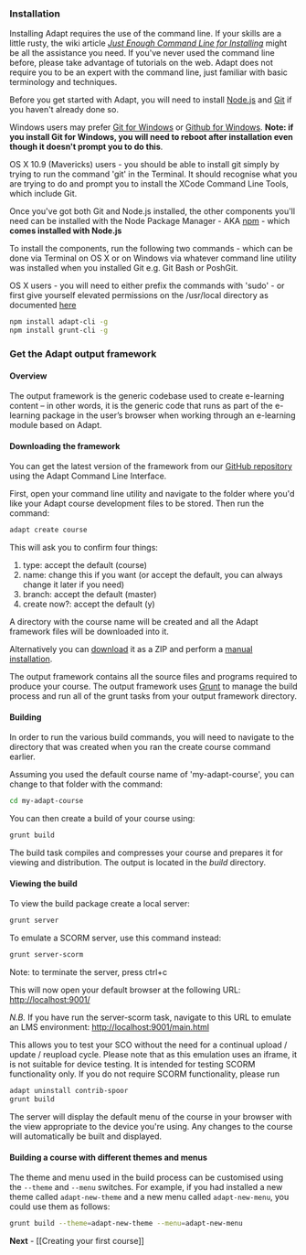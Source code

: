 ### Installation
Installing Adapt requires the use of the command line. If your skills are a little rusty, the wiki article [*Just Enough Command Line for Installing*](https://github.com/adaptlearning/adapt_authoring/wiki/Just-Enough-Command-Line-for-Installing) might be all the assistance you need. If you've never used the command line before, please take advantage of tutorials on the web. Adapt does not require you to be an expert with the command line, just familiar with basic terminology and techniques.  

Before you get started with Adapt, you will need to install [Node.js](http://nodejs.org/) and [Git](http://git-scm.com/downloads) if you haven't already done so.

Windows users may prefer [Git for Windows](https://msysgit.github.io/) or [Github for Windows](http://windows.github.com/). **Note: if you install Git for Windows, you will need to reboot after installation even though it doesn't prompt you to do this**.

OS X 10.9 (Mavericks) users - you should be able to install git simply by trying to run the command 'git' in the Terminal. It should recognise what you are trying to do and prompt you to install the XCode Command Line Tools, which include Git.

Once you've got both Git and Node.js installed, the other components you'll need can be installed with the Node Package Manager - AKA [npm](https://npmjs.org/) - which **comes installed with Node.js**

To install the components, run the following two commands - which can be done via Terminal on OS X or on Windows via whatever command line utility was installed when you installed Git e.g. Git Bash or PoshGit.

OS X users - you will need to either prefix the commands with 'sudo' - or first give yourself elevated permissions on the /usr/local directory as documented [here](http://foohack.com/2010/08/intro-to-npm/#what_no_sudo)

```bash
npm install adapt-cli -g
npm install grunt-cli -g
```

### Get the Adapt output framework
#### Overview
The output framework is the generic codebase used to create e-learning content – in other words, it is the generic code that runs as part of the e-learning package in the user’s browser when working through an e-learning module based on Adapt. 

#### Downloading the framework
You can get the latest version of the framework from our [GitHub repository](/adaptlearning/adapt_framework) using the Adapt Command Line Interface.

First, open your command line utility and navigate to the folder where you'd like your Adapt course development files to be stored. Then run the command:

```bash
adapt create course
```

This will ask you to confirm four things:

1. type: accept the default (course)
1. name: change this if you want (or accept the default, you can always change it later if you need)
1. branch: accept the default (master)
1. create now?: accept the default (y)

A directory with the course name will be created and all the Adapt framework files will be downloaded into it. 

Alternatively you can [download](/adaptlearning/adapt_framework/archive/master.zip) it as a ZIP and perform a [manual installation](/adaptlearning/adapt_framework/wiki/Manual-installation-of-the-Adapt-framework).

The output framework contains all the source files and programs required to produce your course. The output framework uses [Grunt](http://gruntjs.com/) to manage the build process and run all of the grunt tasks from your output framework directory.

#### Building
In order to run the various build commands, you will need to navigate to the directory that was created when you ran the create course command earlier.

Assuming you used the default course name of 'my-adapt-course', you can change to that folder with the command:
```bash
cd my-adapt-course
```
You can then create a build of your course using:
```bash
grunt build
```
The build task compiles and compresses your course and prepares it for viewing and distribution. The output is located in the *build* directory.

#### Viewing the build
To view the build package create a local server:
```bash
grunt server
```

To emulate a SCORM server, use this command instead:
```bash
grunt server-scorm
```
Note: to terminate the server, press ctrl+c

This will now open your default browser at the following URL:
[http://localhost:9001/](http://localhost:9001/)

*N.B.* If you have run the server-scorm task, navigate to this URL to emulate an LMS environment:
[http://localhost:9001/main.html](http://localhost:9001/main.html)

This allows you to test your SCO without the need for a continual upload / update / reupload cycle. Please note that as this emulation uses an iframe, it is not suitable for device testing. It is intended for testing SCORM functionality only. If you do not require SCORM functionality, please run 

```bash
adapt uninstall contrib-spoor
grunt build
```
The server will display the default menu of the course in your browser with the view appropriate to the device you're using. Any changes to the course will automatically be built and displayed.

#### Building a course with different themes and menus
The theme and menu used in the build process can be customised using the `--theme` and `--menu` switches.  For example, if you had installed a new theme called `adapt-new-theme` and a new menu called `adapt-new-menu`, you could use them as follows:

````bash
grunt build --theme=adapt-new-theme --menu=adapt-new-menu
````


**Next** - [[Creating your first course]]